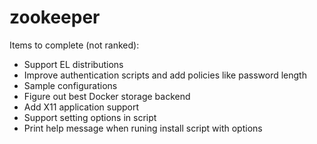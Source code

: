 zookeeper
=========

Items to complete (not ranked):

* Support EL distributions
* Improve authentication scripts and add policies like password length
* Sample configurations
* Figure out best Docker storage backend
* Add X11 application support
* Support setting options in script
* Print help message when runing install script with options
